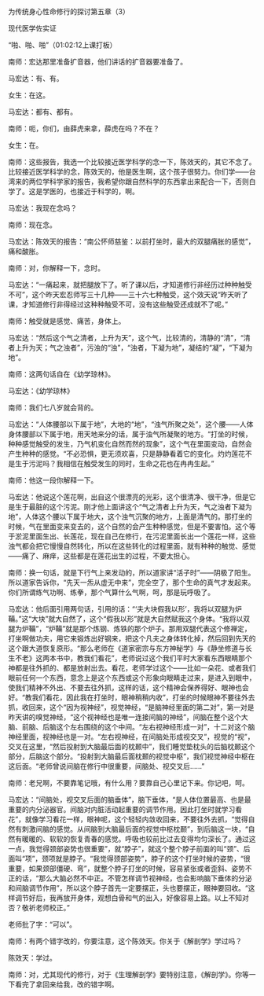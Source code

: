 为传统身心性命修行的探讨第五章（3）

现代医学佐实证

“啪、啪、啪”（01:02:12上课打板）

南师：宏达那里准备扩音器，他们讲话的扩音器要准备了。

马宏达：有、有。

女生：在这。

马宏达：都有、都有。

南师：呃，你们，由薛虎来拿，薛虎在吗？不在？

女生：在。

南师：这些报告，我选一个比较接近医学科学的念一下，陈效天的，其它不念了。比较接近医学科学的念，陈效天的，他是医生啊，这个孩子很努力。你们学——台湾来的两位学科学家的报告，我希望你跟自然科学的东西拿出来配合一下，否则白学了。这是学医的，也接近于科学的，啊。

马宏达：我现在念吗？

南师：现在念。

马宏达：陈效天的报告：“南公怀师慈鉴：以前打坐时，最大的双腿痛胀的感觉”，痛和酸胀。

南师：对，你解释一下，念时。

马宏达：“一痛起来，就把腿放下了。听了课以后，才知道修行非经历过种种触受不可”，这个昨天宏忍师写三十几种——三十六七种触受，这个效天说“昨天听了课，才知道修行非得经过这种种触受不可，没有这些触受还成就不了呢。”

南师：触受就是感觉、痛苦，身体上。

马宏达：“然后这个气之清者，上升为天”，这个气，比较清的，清静的“清”，“清者上升为天；气之浊者”，污浊的“浊”，“浊者，下凝为地”，凝结的“凝”，“下凝为地”。

南师：这两句话自在《幼学琼林》。

马宏达：《幼学琼林》

南师：我们七八岁就会背的。

马宏达：“人体腰部以下属于地”，大地的“地”，“浊气所聚之处”，这个腰——人体身体腰部以下属于地，用天地来分的话，属于浊气所凝聚的地方。“打坐的时候，种种感觉触受的发生，乃气机变化自然而然的现象”，这个气在里面变动，自然会产生种种的感觉。“不必恐惧，更无须欢喜，只是静静看着它的变化。灼灼莲花不是生于污泥吗？我相信在触受发生的同时，生命之花也在冉冉生起。”

南师：他这一段你解释一下。

马宏达：他说这个莲花啊，出自这个很漂亮的光彩，这个很清净、很干净，但是它是生于最脏的这个污泥。刚才他上面讲这个“气之清者上升为天，气之浊者下凝为地”，人体这个腰以下属于地大，这个浊气沉聚的地方，上面是清气的。那打坐的时候，气在里面变来变去的，这个自然的会产生种种感觉，但是不要害怕。这个等于淤泥里面生出、长莲花，现在自己在修行，在污泥里面长出一个莲花一样，这些浊气都会把它慢慢自然转化，所以在这些转化的过程里面，就有种种的触觉、感觉——痛了、麻痒，这些都是在莲花出生的过程，不要太担心。

南师：换一句话，就是下行气上来发动的，所以道家讲“活子时”——阴极了阳生。所以道家告诉你，“先天一炁从虚无中来”，完全空了，那个生命的真气才发起来。你们所谓练气功啊、练拳，那个气算什么气啊，呵，那是玩呼吸了。

马宏达：他后面引用两句话，引用的话：“‘夫大块假我以形’，我将以双腿为炉鞴。”这“大块”就大自然了，这个“假我以形”就是大自然赋我这个身体。“我将以双腿为炉鞴”，“炉鞴”就是那个炼钢、炼铁的那个炉子。那用双腿代表这个修禅定，打坐啊做功夫，用它来锻炼出好钢来，把这个凡夫之身体转化掉，然后回到先天的这个跟大道恢复原形。“那么老师在《道家密宗与东方神秘学》与《静坐修道与长生不老》这两本书中，教我们看花”，老师说过这个我们平时大家看东西眼睛那个神都是往外抓的、都是放射出去。看花，老师学过这个——比如一朵花、或者我们眼前任何一个东西，意念上是这个东西或这个形象向眼睛走过来，是进入到眼中，使我们精神不外出、不要去往外抓，这样的话，这个精神会保养得好、眼神也会好。“教我们看花，因此我在打坐时，眼神稍稍内收”，打坐的时候眼神不要往外去抓，收回来，这个“因为视神经”，视觉神经，“是脑神经里面的第二对”，第一对是昨天讲的嗅觉神经，“这个视神经也是唯一连接间脑的神经”，间脑在整个这个大脑、前脑、后脑这个左右围绕的这个中间。“左右视神经形成一对”，十二对这个脑神经里面，视神经也是一对。“左右视神经，在间脑处形成视交叉”，视觉的“视”，交叉在这里，“然后投射到大脑最后面的枕颞中”，我们睡觉垫枕头的后脑枕颞这个部分，后脑这个部分。“投射到大脑最后面枕颞的视觉中枢”，我们视觉神经中枢在这后面。“老师曾说间脑在修行中很重要，间脑处、视交叉后……”

南师：老兄啊，不要靠笔记哦，有什么用？要靠自己心里记下来。你记吧，呵。

马宏达：“间脑处，视交叉后面的脑垂体”，脑下垂体，“是人体位置最高、也是最重要的内分泌器官。间脑对内脏活动起重要的调节作用。因此打坐时就学习看花”，就像学习看花一样，眼神呢，这个轻轻内敛收回来，不要往外去抓，“觉得自然有刺激间脑的感觉。从间脑到大脑最后面的视觉中枢枕颞”，到后脑这一块，“自然有暖暖的、软软的恢复青春的感觉。呼吸也较前比过去变得均匀深长了。通过这一点，我觉得颈部姿势也很重要”，就“脖子”，就这个整个脖子前面的叫“颈”、后面叫“项”，颈项就是脖子。“我觉得颈部姿势”，脖子的这个打坐时候的姿势，“很重要，如果颈部僵硬、弯”，就整个脖子打坐的时候，容易紧张或者歪斜、姿势不正的话，“那么大脑必然不中正。不管怎样调节视神经，也会影响脑下垂体的分泌和间脑调节作用”，所以这个脖子首先一定要摆正，头也要摆正，眼神要回收。“这样调节好后，我再放开身体，观想白骨和气的出入，好像容易上路。以上不知对否？敬祈老师校正。”

老师批了字：“可以”。

南师：有两个错字改的，你要注意，这个陈效天。你关于《解剖学》学过吗？

陈效天：学过。

南师：对，尤其现代的修行，对于《生理解剖学》要特别注意，《解剖学》。你等一下看完了拿回来给我，改的错字啊。


